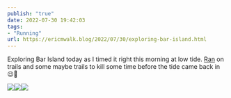 ```yaml
---
publish: "true"
date: 2022-07-30 19:42:03
tags:
- "Running"
url: https://ericmwalk.blog/2022/07/30/exploring-bar-island.html
---
```

Exploring Bar Island today as I timed it right this morning at low tide. [Ran](http://www.strava.com/activities/7552964474) on trails and some maybe trails to kill some time before the tide came back in 😉🌊

![](https://ericmwalk.blog/uploads/2022/bedc92b854.jpg)![](https://ericmwalk.blog/uploads/2022/38bdcd795e.jpg)![](https://ericmwalk.blog/uploads/2022/bf9b65609a.jpg)